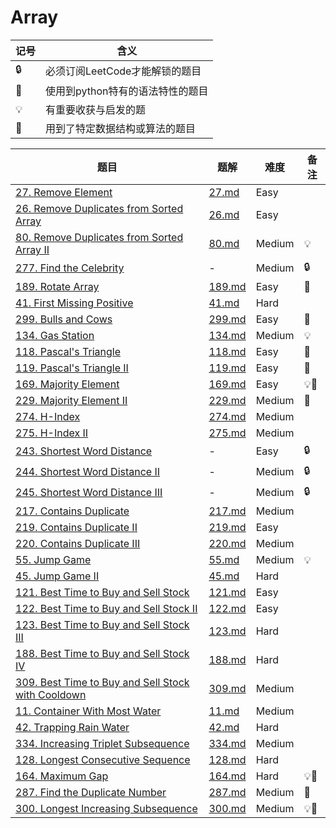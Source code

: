 # Array

| 记号 | 含义 |
| ---- | ---- |
| 🔒 | 必须订阅LeetCode才能解锁的题目 |
| 🐲 | 使用到python特有的语法特性的题目 |
| 💡 | 有重要收获与启发的题 |
| 📡 | 用到了特定数据结构或算法的题目 |

| 题目 | 题解 | 难度 | 备注 |
| ---- | ---- | ---- | ---- |
| [27. Remove Element](https://leetcode.com/problems/remove-element/) | [27.md](../solutions/27.md) |  Easy | |
| [26. Remove Duplicates from Sorted Array](https://leetcode.com/problems/remove-duplicates-from-sorted-array/) | [26.md](../solutions/26.md) | Easy | |
| [80. Remove Duplicates from Sorted Array II](https://leetcode.com/problems/remove-duplicates-from-sorted-array-ii/) | [80.md](../solutions/80.md) | Medium | 💡 |
| [277. Find the Celebrity](https://leetcode.com/problems/find-the-celebrity/) | - | Medium | 🔒 |
| [189. Rotate Array](https://leetcode.com/problems/rotate-array/) | [189.md](../solutions/189.md) | Easy | 🐲 |
| [41. First Missing Positive](https://leetcode.com/problems/first-missing-positive/) | [41.md](../solutions/41.md) | Hard | |
| [299. Bulls and Cows](https://leetcode.com/problems/bulls-and-cows/) | [299.md](../solutions/299.md) | Easy | 🐲 |
| [134. Gas Station](https://leetcode.com/problems/gas-station/) | [134.md](../solutions/134.md) | Medium | 💡 |
| [118. Pascal's Triangle](https://leetcode.com/problems/pascals-triangle/) | [118.md](../solutions/118.md) | Easy | 🐲 |
| [119. Pascal's Triangle II](https://leetcode.com/problems/pascals-triangle-ii/) | [119.md](../solutions/119.md) | Easy | 🐲 |
| [169. Majority Element](https://leetcode.com/problems/majority-element/) | [169.md](../solutions/169.md) | Easy | 💡📡 |
| [229. Majority Element II](https://leetcode.com/problems/majority-element-ii/) | [229.md](../solutions/229.md) | Medium | 📡 |
| [274. H-Index](https://leetcode.com/problems/h-index/) | [274.md](../solutions/274.md) | Medium | |
| [275. H-Index II](https://leetcode.com/problems/h-index-ii/) | [275.md](../solutions/275.md) | Medium | |
| [243. Shortest Word Distance](https://leetcode.com/problems/shortest-word-distance/) | - | Easy | 🔒 |
| [244. Shortest Word Distance II](https://leetcode.com/problems/shortest-word-distance-ii/) | - | Medium | 🔒 |
| [245. Shortest Word Distance III](https://leetcode.com/problems/shortest-word-distance-iii/) | - | Medium | 🔒 |
| [217. Contains Duplicate](https://leetcode.com/problems/contains-duplicate/) | [217.md](../solutions/217.md) | Medium | |
| [219. Contains Duplicate II](https://leetcode.com/problems/contains-duplicate-ii/) | [219.md](../solutions/219.md) | Easy | |
| [220. Contains Duplicate III](https://leetcode.com/problems/contains-duplicate-iii/) | [220.md](../solutions/220.md) | Medium | |
| [55. Jump Game](https://leetcode.com/problems/jump-game/) | [55.md](../solutions/55.md) | Medium | 💡 |
| [45. Jump Game II](https://leetcode.com/problems/jump-game-ii/) | [45.md](../solutions/45.md) | Hard | |
| [121. Best Time to Buy and Sell Stock](https://leetcode.com/problems/best-time-to-buy-and-sell-stock/) | [121.md](../solutions/121.md) | Easy | |
| [122. Best Time to Buy and Sell Stock II](https://leetcode.com/problems/best-time-to-buy-and-sell-stock-ii/) | [122.md](../solutions/122.md) | Easy | |
| [123. Best Time to Buy and Sell Stock III](https://leetcode.com/problems/best-time-to-buy-and-sell-stock-iii/) | [123.md](../solutions/123.md) | Hard | |
| [188. Best Time to Buy and Sell Stock IV](https://leetcode.com/problems/best-time-to-buy-and-sell-stock-iv/) | [188.md](../solutions/188.md) | Hard | |
| [309. Best Time to Buy and Sell Stock with Cooldown](https://leetcode.com/problems/best-time-to-buy-and-sell-stock-with-cooldown/) | [309.md](../solutions/309.md) | Medium | |
| [11. Container With Most Water](https://leetcode.com/problems/container-with-most-water/) | [11.md](../solutions/11.md) | Medium | |
| [42. Trapping Rain Water](https://leetcode.com/problems/trapping-rain-water/) | [42.md](../solutions/42.md) | Hard | |
| [334. Increasing Triplet Subsequence](https://leetcode.com/problems/increasing-triplet-subsequence/) | [334.md](../solutions/334.md) | Medium | |
| [128. Longest Consecutive Sequence](https://leetcode.com/problems/longest-consecutive-sequence/) | [128.md](../solutions/128.md) | Hard | |
| [164. Maximum Gap](https://leetcode.com/problems/maximum-gap/) | [164.md](../solutions/164.md) | Hard | 💡📡 |
| [287. Find the Duplicate Number](https://leetcode.com/problems/find-the-duplicate-number/) | [287.md](../solutions/287.md) | Medium | 📡 |
| [300. Longest Increasing Subsequence](https://leetcode.com/problems/longest-increasing-subsequence/) | [300.md](../solutions/300.md) | Medium | 💡📡 |
